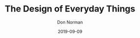 ---
title: The Design of Everyday Things
date: 2019-09-09
thumbnail: https://images-na.ssl-images-amazon.com/images/I/410RTQezHYL._SX326_BO1,204,203,200_.jpg
buy_link: https://www.amazon.com/Design-Everyday-Things-Revised-Expanded/dp/0465050654/
author: Don Norman
year_read: 2019
reading: true
---